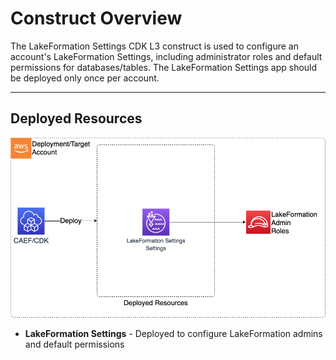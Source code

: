 # Construct Overview

The LakeFormation Settings CDK L3 construct is used to configure an account's LakeFormation Settings, including administrator roles and default permissions for databases/tables. The LakeFormation Settings app should be deployed only once per account.

***

## Deployed Resources

![LakeFormationSettings](docs/LakeFormationSettings.png)

* **LakeFormation Settings** - Deployed to configure LakeFormation admins and default permissions
